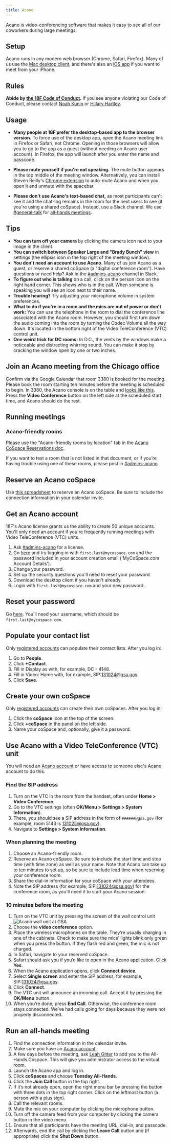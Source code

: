 ```yaml
---
title: Acano
---
```


Acano is video-conferencing software that makes it easy to see all of our coworkers during large meetings.

## Setup

Acano runs in any modern web browser (Chrome, Safari, Firefox). Many of us use the [Mac desktop client](https://clientupgrade.acano.com/download/oBklj0sd28dl2mz/AcanoClient.dmg), and there's also an [iOS app](https://itunes.apple.com/gb/app/acano/id680581809?mt=8) if you want to meet from your iPhone.

## Rules

**Abide by [the 18F Code of Conduct](https://handbook.18f.gov/code-of-conduct).** If you see anyone violating our Code of Conduct, please contact [Noah Kunin](https://18f.slack.com/messages/noah/) or [Hillary Hartley](https://18f.slack.com/messages/hillary/).

## Usage

- **Many people at 18F prefer the desktop-based app to the browser version.** To force use of the desktop app, open the Acano meeting link in Firefox or Safari, not Chrome. Opening in those browsers will allow you to go to the app as a guest (without needing an Acano user account). In Firefox, the app will launch after you enter the name and passcode.

- **Please mute yourself if you're not speaking.** The mute button appears in the top middle of the meeting window. Alternatively, you can install Steven Reilly's [Chrome extension](https://chrome.google.com/webstore/detail/videochat-auto-mute/hbnakdpkiaeifdfkpipkcnmojleiklme) to auto-mute Acano and when you open it and unmute with the spacebar.

- **Please don't use Acano's text-based chat,** as most participants can't see it and the chat-log remains in the room for the next users to see (if you're using a shared coSpace). Instead, use a Slack channel. We use [#general-talk](https://18f.slack.com/messages/general-talk) for [all-hands meetings](https://handbook.18f.gov/meetings-and-meeting-tools#all-hands).

## Tips

- **You can turn off your camera** by clicking the camera icon next to your image in the client.
- **You can switch between Speaker Large and "Brady Bunch" view** in settings (the ellipsis icon in the top right of the meeting window).
- **You don't need an account to use Acano.** Many of us join Acano as a guest, or reserve a shared coSpace (a "digital conference room"). Have questions or need help? Ask in the [#admins-acano](https://18f.slack.com/messages/admins-acano/) channel in Slack.
- **To figure out who is talking** on a call, click on the person icon on the right hand corner. This shows who is in the call. When someone is speaking you will see an icon next to their name.
- **Trouble hearing?** Try adjusting your microphone volume in system preferences.
- **What to do if you're in a room and the mics are out of power or don't work:** You can use the telephone in the room to dial the conference line associated with the Acano room. However, you should first turn down the audio coming into the room by turning the Codec Volume all the way down. It's located in the bottom right of the Video TeleConference (VTC) control unit.
- **One weird trick for DC rooms:** In D.C., the vents by the windows make a noticeable and distracting whirring sound. You can make it stop by cracking the window open by one or two inches.

## Join an Acano meeting from the Chicago office

Confirm via the Google Calendar that room 3380 is booked for the meeting. Please book the room starting ten minutes before the meeting is scheduled to begin. In 3380, the Acano console is on the table and [looks like this](/images/acano/8.png). Press the **Video Conference** button on the left side at the scheduled start time, and Acano should do the rest.

## Running meetings

### Acano-friendly rooms

Please use the "Acano-friendly rooms by location" tab in the [Acano CoSpace Reservations doc](https://docs.google.com/spreadsheets/d/1Y_h9otFtQnuyMZuJCv6705Qb9YrS-QxTvepZGjdSnlw/edit#gid=2072853865).

If you want to test a room that is not listed in that document, or if you’re having trouble using one of these rooms, please post in [#admins-acano](https://18f.slack.com/messages/admins-acano).

## Reserve an Acano coSpace

Use [this spreadsheet](https://docs.google.com/spreadsheets/d/1Y_h9otFtQnuyMZuJCv6705Qb9YrS-QxTvepZGjdSnlw/edit#gid=1971293263) to reserve an Acano coSpace. Be sure to include the connection information in your calendar invite.

## Get an Acano account

18F's Acano license grants us the ability to create 50 unique accounts. You'll only need an account if you're frequently running meetings with Video TeleConference (VTC) units.

1. Ask [#admins-acano](https://18f.slack.com/messages/admins-acano) for a license.
2. Go [here](https://adportal.vnoc1.com/) and try logging in with `first.last@mycospace.com` and the password included in your account creation email ('MyCoSpace.com Account Details').
3. Change your password.
4. Set up the security questions you'll need to reset your password.
5. Download the desktop client if you haven't already.
6. Login with `first.last@mycospace.com` and your new password.

## Reset your password

Go [here](https://adportal.vnoc1.com). You'll need your username, which should be `first.last@mycospace.com`.

## Populate your contact list

Only [registered accounts](#how-do-i-get-an-acano-account) can populate their contact lists. After you log in:

1. Go to **People**.
2. Click **+Contact**.
3. Fill in Display as with, for example, DC - 4148.
4. Fill in Video: Home with, for example, SIP:131024@gsa.gov.
5. Click **Save**.

## Create your own coSpace

Only [registered accounts](#how-do-i-create-my-own-cospace) can create their own coSpaces. After you log in:

1. Click the **coSpace** icon at the top of the screen.
2. Click **+coSpace** in the panel on the left side.
3. Name your coSpace and, optionally, give it a password.


## Use Acano with a Video TeleConference (VTC) unit

You will need an [Acano account](#how-do-i-get-an-acano-account) or have access to someone else's Acano account to do this.

### Find the SIP address

1. Turn on the VTC in the room from the handset, often under **Home > Video Conference**.
2. Go to the VTC settings (often **OK/Menu > Settings > System Information**).
3. There, you should see a SIP address in the form of `######@gsa.gov` (for example, room 5143 is 131025@gsa.gov).
4. Navigate to **Settings > System Information**.

### When planning the meeting

1. Choose an Acano-friendly room.
2. Reserve an Acano coSpace. Be sure to include the start time and stop time (with time zone) as well as your name. Note that Acano can take up to ten minutes to set up, so be sure to include lead time when reserving your conference room.
3. Share the dial-in information for your coSpace with your attendees.
4. Note the SIP address (for example, SIP:131024@gsa.gov) for the conference room, as you'll need it to start your Acano session.

### 10 minutes before the meeting

1. Turn on the VTC unit by pressing the screen of the wall control unit  <img src="/images/acano/1.jpg" alt="Acano wall unit at GSA">    
2. Choose the **video conference** option.
3. Place the wireless microphones on the table. They&rsquo;re usually charging in one of the cabinets. Check to make sure the mics&rsquo; lights blink only green when you press the button. If they flash red and green, the mic is not charged.
4. In Safari, navigate to your reserved coSpace.
5. Safari should ask you if you&rsquo;d like to open in the Acano application. Click **Yes**.
6. When the Acano application opens, click **Connect device**.
7. Select **Single screen** and enter the SIP address, for example, SIP:131024@gsa.gov.
8. Click **Connect**.
9. The VTC unit will announce an incoming call. Accept it by pressing the **OK/Menu** button.
10. When you&rsquo;re done, press **End Call**. Otherwise, the conference room stays connected. We’ve had calls going for days because they were not properly disconnected.

## Run an all-hands meeting

1. Find the connection information in the calendar invite.
1. Make sure you have an [Acano account](#how-do-i-get-an-acano-account).
2. A few days before the meeting, ask [Leah Gitter](https://18f.slack.com/messages/@leahgitter) to add you to the All-Hands Cospace. This will give you administrator access to the virtual room.
3. Launch the Acano app and log in.
4. Click **coSpaces** and choose **Tuesday All-Hands**.
5. Click the **Join Call** button in the top right.
6. If it’s not already open, open the right menu bar by pressing the button with three dots in the top right corner. Click on the leftmost button (a person with a plus sign).
7. Call the relevant rooms.
8. Mute the mic on your computer by clicking the microphone button.
9. Turn off the camera feed from your computer by clicking the camera button in the video menu.
10. Ensure that all participants have the meeting URL, dial-in, and passcode.
11. Afterwards, end the call by clicking the **Leave Call** button and (if appropriate) click the **Shut Down** button.

